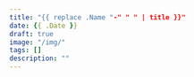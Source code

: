 ```yaml
---
title: "{{ replace .Name "-" " " | title }}"
date: {{ .Date }}
draft: true
image: "/img/"
tags: []
description: ""
---
```

